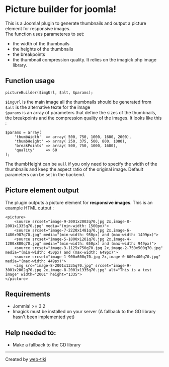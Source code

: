 # Picture builder for joomla!
This is a Joomla! plugin to generate thumbnails and output a picture element for responsive images.  
The function uses parameteres to set:
- the width of the thumbnails
- the heights of the thumbnails
- the breakpoints 
- the thumbnail compression quality.
It relies on the imagick php image library.

## Function usage

```
pictureBuilder($imgUrl, $alt, $params);
```

`$imgUrl` is the main image all the thumbnails should be generated from  
`$alt` is the alternative texte for the image  
`$params` is an array of parameters that define the sizes of the thumbnails, the breakpoints and the compression quality of the images. It looks like this :

```
$params = array(
    'thumbWidth'  => array( 500, 750, 1000, 1600, 2000),
    'thumbHeight' => array( 250, 375, 500, 800, 1000),
    'breakPoints' => array( 500, 750, 1000, 1600),
    'quality'     => 60
);
```
The thumbHeight can be `null` if you only need to specify the width of the thumbnails and keep the aspect ratio of the original image.
Default parameters can be set in the backend.

## Picture element output
The plugin outputs a picture element for **responsive images**. 
This is an example HTML output :

```
<picture>
    <source srcset="image-9-3001x2002q70.jpg 2x,image-8-2001x1335q70.jpg" media="(min-width: 1500px)">
    <source srcset="image-7-2220x1481q70.jpg 2x,image-6-1480x987q70.jpg" media="(min-width: 950px) and (max-width: 1499px)">
    <source srcset="image-5-1800x1201q70.jpg 2x,image-4-1200x800q70.jpg" media="(min-width: 650px) and (max-width: 949px)">
    <source srcset="image-3-1125x750q70.jpg 2x,image-2-750x500q70.jpg" media="(min-width: 450px) and (max-width: 649px)">
    <source srcset="image-1-900x600q70.jpg 2x,image-0-600x400q70.jpg" media="(max-width: 449px)">
    <img src="image-8-2001x1335q70.jpg" srcset="image-9-3001x2002q70.jpg 2x,image-8-2001x1335q70.jpg" alt="This is a test image" width="2001" height="1335">
</picture>
```

## Requirements
- Jommla! >= 3.2
- Imagick must be installed on your server (A fallback to the GD library hasn't been implemented yet)

## Help needed to:
- Make a fallback to the GD library
-------------

Created by [web-tiki](https://web-tiki.com)

